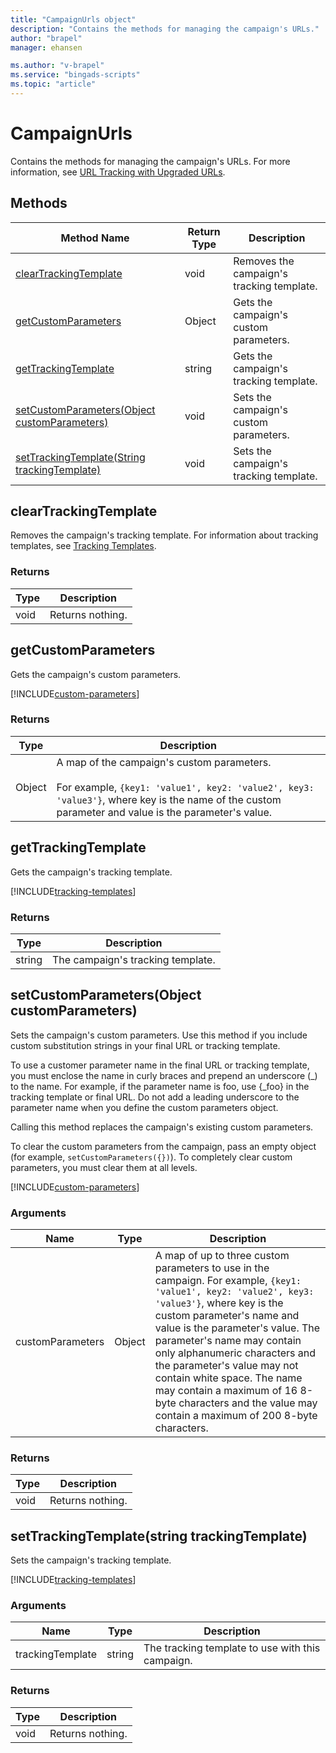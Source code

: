 ```yaml
---
title: "CampaignUrls object"
description: "Contains the methods for managing the campaign's URLs."
author: "brapel"
manager: ehansen

ms.author: "v-brapel"
ms.service: "bingads-scripts"
ms.topic: "article"
---
```


# CampaignUrls

Contains the methods for managing the campaign's URLs. For more information, see [URL Tracking with Upgraded URLs](/bingads/guides/url-tracking-upgraded-urls).

## Methods
|Method Name|Return Type|Description|
|-|-|-
[clearTrackingTemplate](#cleartrackingtemplate)|void|Removes the campaign's tracking template.
[getCustomParameters](#getcustomparameters)|Object|Gets the campaign's custom parameters.
[getTrackingTemplate](#gettrackingtemplate)|string|Gets the campaign's tracking template.
[setCustomParameters(Object customParameters)](#setcustomparameters-object-customparameters-)|void|Sets the campaign's custom parameters.
[setTrackingTemplate(String trackingTemplate)](#settrackingtemplate-string-trackingtemplate-)|void|Sets the campaign's tracking template.

## <a name="cleartrackingtemplate"></a>clearTrackingTemplate
Removes the campaign's tracking template. For information about tracking templates, see [Tracking Templates](/bingads/guides/url-tracking-upgraded-urls#trackingtemplatevalidation).

### Returns
|Type|Description|
|-|-
void|Returns nothing.

## <a name="getcustomparameters"></a>getCustomParameters
Gets the campaign's custom parameters.  

[!INCLUDE[custom-parameters](../includes/custom-parameters.md)]

### Returns
|Type|Description|
|-|-
Object|A map of the campaign's custom parameters.<br /><br />For example, `{key1: 'value1', key2: 'value2', key3: 'value3'}`, where key is the name of the custom parameter and value is the parameter's value.

## <a name="gettrackingtemplate"></a>getTrackingTemplate
Gets the campaign's tracking template. 

[!INCLUDE[tracking-templates](../includes/tracking-templates.md)]

### Returns
|Type|Description|
|-|-
string|The campaign's tracking template.

## <a name="setcustomparameters-object-customparameters-"></a>setCustomParameters(Object customParameters)
Sets the campaign's custom parameters. Use this method if you include custom substitution strings in your final URL or tracking template.

To use a customer parameter name in the final URL or tracking template, you must enclose the name in curly braces and prepend an underscore (\_) to the name. For example, if the parameter name is foo, use {_foo} in the tracking template or final URL. Do not add a leading underscore to the parameter name when you define the custom parameters object. 

Calling this method replaces the campaign's existing custom parameters.

To clear the custom parameters from the campaign, pass an empty object (for example, `setCustomParameters({})`). To completely clear custom parameters, you must clear them at all levels.

[!INCLUDE[custom-parameters](../includes/custom-parameters.md)]


### Arguments
|Name|Type|Description|
|-|-|-
customParameters|Object|A map of up to three custom parameters to use in the campaign. For example, `{key1: 'value1', key2: 'value2', key3: 'value3'}`, where key is the custom parameter's name and value is the parameter's value. The parameter's name may contain only alphanumeric characters and the parameter's value may not contain white space. The name may contain a maximum of 16 8-byte characters and the value may contain a maximum of 200 8-byte characters.

### Returns
|Type|Description|
|-|-
void|Returns nothing.

## <a name="settrackingtemplate-string-trackingtemplate-"></a>setTrackingTemplate(string trackingTemplate)
Sets the campaign's tracking template. 

[!INCLUDE[tracking-templates](../includes/tracking-templates.md)]

### Arguments
|Name|Type|Description|
|-|-|-
trackingTemplate|string|The tracking template to use with this campaign.

### Returns
|Type|Description|
|-|-
void|Returns nothing.

